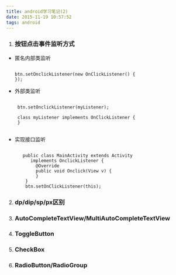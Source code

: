 ```yaml
---
title: android学习笔记(2)
date: 2015-11-19 10:57:52
tags: android
---
```

1. ### 按钮点击事件监听方式
  - 匿名内部类监听
    <pre><code>
    btn.setOnclickListener(new OnClickListener() {
    });</code></pre>

 - 外部类监听

    <pre><code>
    btn.setOnclickListener(myListener);  

    class myListener implements OnClickListener {
    }
    </code></pre>

  - 实现接口监听

     <pre><code>
       public class MainActivity extends Activity
          implements OnclickListener {
            @Override
            public void Onclick(View v) {
            }
        }
        btn.setOnClickListener(this);
    </code></pre>

2. ### dp/dip/sp/px区别  
 
3. ### AutoCompleteTextView/MultiAutoCompleteTextView  

4. ### ToggleButton  

5. ### CheckBox  

6. ### RadioButton/RadioGroup